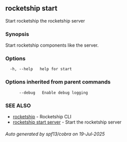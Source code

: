 ## rocketship start

Start rocketship the rocketship server

### Synopsis

Start rocketship components like the server.

### Options

```
  -h, --help   help for start
```

### Options inherited from parent commands

```
      --debug   Enable debug logging
```

### SEE ALSO

* [rocketship](rocketship.md)	 - Rocketship CLI
* [rocketship start server](rocketship_start_server.md)	 - Start the rocketship server

###### Auto generated by spf13/cobra on 19-Jul-2025
